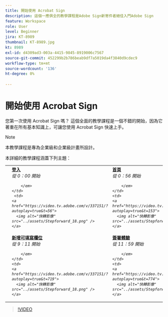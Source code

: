 ```yaml
---
title: 開始使用 Acrobat Sign
description: 這個一應俱全的教學課程是Adobe Sign新寄件者絕佳入門Adobe Sign
feature: Workspace
role: User
level: Beginner
jira: KT-8989
thumbnail: KT-8989.jpg
kt: 8989
exl-id: d4309ad3-003a-4415-9845-8919006c7567
source-git-commit: 452299b2b786beab9df7a5019da4f3840d9cdec9
workflow-type: tm+mt
source-wordcount: '136'
ht-degree: 0%

---
```


# 開始使用 Acrobat Sign

您第一次使用 Acrobat Sign 嗎？ 這個全面的教學課程是一個不錯的開始，因為它著重在所有基本知識上，可讓您使用 Acrobat Sign 快速上手。

>[!NOTE]
>
>本教學課程是專為企業級和企業級計畫所設計。

本詳細的教學課程涵蓋下列主題：

<table style="table-layout:auto">
<tr>
  <td>
    <a href="https://video.tv.adobe.com/v/337151?hidetitle=true">
      <img alt="快轉影像" src="../assets/Stepforward_18.png" />
    </a>
  </td>
  <td>
     <a href="https://video.tv.adobe.com/v/337151?hidetitle=true"><strong>登入 </strong></a> <br> <em> 從 0：00 開始
         
        </em>
    </td>
     <td>
    <a href="https://video.tv.adobe.com/v/337151/?autoplay=true&t=56">
      <img alt="快轉影像" src="../assets/Stepforward_18.png" />
    </a>
  </td>
  <td>
     <a href="https://video.tv.adobe.com/v/337151/?autoplay=true&t=56"><strong>首頁 </strong></a> <br> <em> 從 0：56 開始
         
        </em>
    </td>
    <td>
    <a href="https://video.tv.adobe.com/v/337151/?autoplay=true&t=153">
      <img alt="快轉影像" src="../assets/Stepforward_18.png" />
    </a>
  </td>
  <td>
     <a href="https://video.tv.adobe.com/v/337151/?autoplay=true&t=153"><strong>設定您的設定檔 </strong></a> <br> <em> 從 2：33 開始
        
        </em>
    </td>
    <td>
    <a href="https://video.tv.adobe.com/v/337151/?autoplay=true&t=272">
      <img alt="快轉影像" src="../assets/Stepforward_18.png" />
    </a>
  </td>
  <td>
     <a href="https://video.tv.adobe.com/v/337151/?autoplay=true&t=272"><strong>傳送設定 </strong></a> <br> <em> 從 4：32 開始
        
        </em>
    </td>
  </tr>
  <tr>
    <td>
    <a href="https://video.tv.adobe.com/v/337151/?autoplay=true&t=551">
      <img alt="快轉影像" src="../assets/Stepforward_18.png" />
    </a>
  </td>
  <td>
     <a href="https://video.tv.adobe.com/v/337151/?autoplay=true&t=551"><strong>新增可填寫欄位 </strong></a> <br> <em> 從 9：11 開始
         
        </em>
    </td>
    <td>
    <a href="https://video.tv.adobe.com/v/337151/?autoplay=true&t=719">
      <img alt="快轉影像" src="../assets/Stepforward_18.png" />
    </a>
  </td>
  <td>
     <a href="https://video.tv.adobe.com/v/337151/?autoplay=true&t=719"><strong>簽署體驗 </strong></a> <br> <em> 從 11：59 開始
        
        </em>
    </td>
    <td>
    <a href="https://video.tv.adobe.com/v/337151/?autoplay=true&t=774">
      <img alt="快轉影像" src="../assets/Stepforward_18.png" />
    </a>
  </td>
  <td>
     <a href="https://video.tv.adobe.com/v/337151/?autoplay=true&t=774"><strong>管理和追蹤檔 </strong></a> <br> <em> 從 12：54 開始
        
        </em>
    </td>
    <td>
    <a href="https://video.tv.adobe.com/v/337151/?autoplay=true&t=898">
      <img alt="快轉影像" src="../assets/Stepforward_18.png" />
    </a>
  </td>
  <td>
     <a href="https://video.tv.adobe.com/v/337151/?autoplay=true&t=898"><strong>支援和資源 </strong></a> <br> <em> 從 14：58 開始
        
        </em>
    </td>
  </tr>
  </table>

>[!VIDEO](https://video.tv.adobe.com/v/337151?hidetitle=true)
